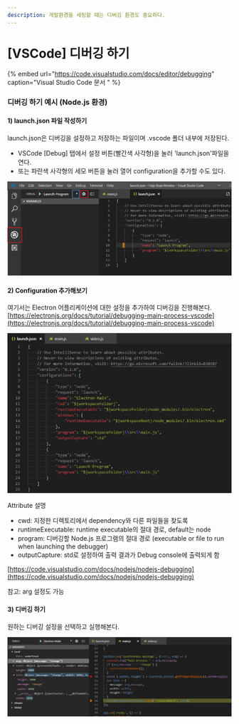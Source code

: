 ```yaml
---
description: 개발환경을 세팅할 때는 디버깅 환경도 중요하다.
---
```


# \[VSCode\] 디버깅 하기

{% embed url="https://code.visualstudio.com/docs/editor/debugging" caption="Visual Studio Code 문서 " %}

### 디버깅 하기 예시 \(Node.js 환경\)

#### 1\) launch.json 파일 작성하기

launch.json은 디버깅을 설정하고 저장하는 파일이며 .vscode 폴더 내부에 저장된다.  
- VSCode \[Debug\] 탭에서 설정 버튼\(빨간색 사각형\)을 눌러 'launch.json'파일을 연다.  
- 또는 파란색 사각형의 세모 버튼을 눌러 열어 configuration을 추가할 수도 있다.

![&#xAE30;&#xBCF8; Node.js &#xC758; &#xB514;&#xBC84;&#xAE45; &#xC124;&#xC815;](../.gitbook/assets/image%20%2814%29.png)

#### 2\)  Configuration 추가해보기

여기서는 Electron 어플리케이션에 대한 설정을 추가하여 디버깅을 진행해본다.  
[https://electronjs.org/docs/tutorial/debugging-main-process-vscode](https://electronjs.org/docs/tutorial/debugging-main-process-vscode)

![](../.gitbook/assets/image%20%2812%29.png)

Attribute 설명

* cwd:  지정한 디렉토리에서 dependency와 다른 파일들을 찾도록 
* runtimeExecutable: runtime executable의 절대 경로, default는 node
* program: 디버깅할 Node.js 프로그램의 절대 경로 \(executable or file to run when launching the debugger\)
* outputCapture: std로 설정하여 출력 결과가 Debug console에 출력되게 함

[https://code.visualstudio.com/docs/nodejs/nodejs-debugging](https://code.visualstudio.com/docs/nodejs/nodejs-debugging)

참고: arg 설정도 가능

#### 3\) 디버깅 하기

원하는 디버깅 설정을 선택하고 실행해본다.

![&#xC2E4;&#xD589; &#xD654;&#xBA74;](../.gitbook/assets/image%20%287%29.png)

